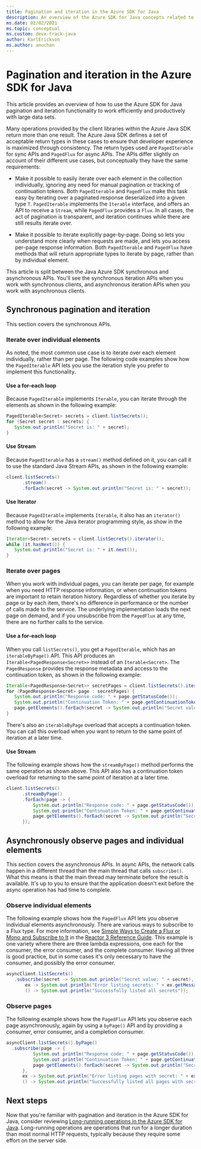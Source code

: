 ```yaml
---
title: Pagination and iteration in the Azure SDK for Java
description: An overview of the Azure SDK for Java concepts related to pagination and iteration
ms.date: 02/02/2021
ms.topic: conceptual
ms.custom: devx-track-java
author: KarlErickson
ms.author: anuchan
---
```


# Pagination and iteration in the Azure SDK for Java

This article provides an overview of how to use the Azure SDK for Java pagination and iteration functionality to work efficiently and productively with large data sets.

Many operations provided by the client libraries within the Azure Java SDK return more than one result. The Azure Java SDK defines a set of acceptable return types in these cases to ensure that developer experience is maximized through consistency. The return types used are `PagedIterable` for sync APIs and `PagedFlux` for async APIs. The APIs differ slightly on account of their different use cases, but conceptually they have the same requirements:

- Make it possible to easily iterate over each element in the collection individually, ignoring any need for manual pagination or tracking of continuation tokens. Both `PagedIterable` and `PagedFlux` make this task easy by iterating over a paginated response deserialized into a given type `T`. `PagedIterable` implements the `Iterable` interface, and offers an API to receive a `Stream`, while `PagedFlux` provides a `Flux`. In all cases, the act of pagination is transparent, and iteration continues while there are still results iterate over.

- Make it possible to iterate explicitly page-by-page. Doing so lets you understand more clearly when requests are made, and lets you access per-page response information. Both `PagedIterable` and `PagedFlux` have methods that will return appropriate types to iterate by page, rather than by individual element.

This article is split between the Java Azure SDK synchronous and asynchronous APIs. You'll see the synchronous iteration APIs when you work with synchronous clients, and asynchronous iteration APIs when you work with asynchronous clients.

## Synchronous pagination and iteration

This section covers the synchronous APIs.

### Iterate over individual elements

As noted, the most common use case is to iterate over each element individually, rather than per page. The following code examples show how the `PagedIterable` API lets you use the iteration style you prefer to implement this functionality.

#### Use a for-each loop

Because `PagedIterable` implements `Iterable`, you can iterate through the elements as shown in the following example:

```java
PagedIterable<Secret> secrets = client.listSecrets();
for (Secret secret : secrets) {
   System.out.println("Secret is: " + secret);
}
```

#### Use Stream

Because `PagedIterable` has a `stream()` method defined on it, you can call it to use the standard Java Stream APIs, as shown in the following example:

```java
client.listSecrets()
      .stream()
      .forEach(secret -> System.out.println("Secret is: " + secret));
```

#### Use Iterator

Because `PagedIterable` implements `Iterable`, it also has an `iterator()` method to allow for the Java iterator programming style, as show in the following example:

```java
Iterator<Secret> secrets = client.listSecrets().iterator();
while (it.hasNext()) {
   System.out.println("Secret is: " + it.next());
}
```

### Iterate over pages

When you work with individual pages, you can iterate per page, for example when you need HTTP response information, or when continuation tokens are important to retain iteration history. Regardless of whether you iterate by page or by each item, there's no difference in performance or the number of calls made to the service. The underlying implementation loads the next page on demand, and if you unsubscribe from the `PagedFlux` at any time, there are no further calls to the service.

#### Use a for-each loop

When you call `listSecrets()`, you get a `PagedIterable`, which has an `iterableByPage()` API. This API produces an `Iterable<PagedResponse<Secret>>` instead of an `Iterable<Secret>`. The `PagedResponse` provides the response metadata and access to the continuation token, as shown in the following example:

```java
Iterable<PagedResponse<Secret>> secretPages = client.listSecrets().iterableByPage();
for (PagedResponse<Secret> page : secretPages) {
   System.out.println("Response code: " + page.getStatusCode());
   System.out.println("Continuation Token: " + page.getContinuationToken());
   page.getElements().forEach(secret -> System.out.println("Secret value: " + secret))
}
```

There's also an `iterableByPage` overload that accepts a continuation token. You can call this overload when you want to return to the same point of iteration at a later time.

#### Use Stream

The following example shows how the `streamByPage()` method performs the same operation as shown above. This API also has a continuation token overload for returning to the same point of iteration at a later time.

```java
client.listSecrets()
      .streamByPage()
      .forEach(page -> {
          System.out.println("Response code: " + page.getStatusCode());
          System.out.println("Continuation Token: " + page.getContinuationToken());
          page.getElements().forEach(secret -> System.out.println("Secret value: " + secret))
      });
```

## Asynchronously observe pages and individual elements

This section covers the asynchronous APIs. In async APIs, the network calls happen in a different thread than the main thread that calls `subscribe()`. What this means is that the main thread may terminate before the result is available. It's up to you to ensure that the application doesn't exit before the async operation has had time to complete.

### Observe individual elements

The following example shows how the `PagedFlux` API lets you observe individual elements asynchronously. There are various ways to subscribe to a Flux type. For more information, see [Simple Ways to Create a Flux or Mono and Subscribe to It](https://projectreactor.io/docs/core/release/reference/#_simple_ways_to_create_a_flux_or_mono_and_subscribe_to_it) in the [Reactor 3 Reference Guide](https://projectreactor.io/docs/core/release/reference). This example is one variety where there are three lambda expressions, one each for the consumer, the error consumer, and the complete consumer. Having all three is good practice, but in some cases it's only necessary to have the consumer, and possibly the error consumer.

 ```java
asyncClient.listSecrets()
    .subscribe(secret -> System.out.println("Secret value: " + secret),
        ex -> System.out.println("Error listing secrets: " + ex.getMessage()),
        () -> System.out.println("Successfully listed all secrets"));
 ```

### Observe pages

 The following example shows how the `PagedFlux` API lets you observe each page asynchronously, again by using a `byPage()` API and by providing a consumer, error consumer, and a completion consumer.

  ```java
asyncClient.listSecrets().byPage()
    .subscribe(page -> {
            System.out.println("Response code: " + page.getStatusCode());
            System.out.println("Continuation Token: " + page.getContinuationToken());
            page.getElements().forEach(secret -> System.out.println("Secret value: " + secret))
        },
        ex -> System.out.println("Error listing pages with secret: " + ex.getMessage()),
        () -> System.out.println("Successfully listed all pages with secret"));
 ```

## Next steps

Now that you're familiar with pagination and iteration in the Azure SDK for Java, consider reviewing [Long-running operations in the Azure SDK for Java](lro.md). Long-running operations are operations that run for a longer duration than most normal HTTP requests, typically because they require some effort on the server side.
